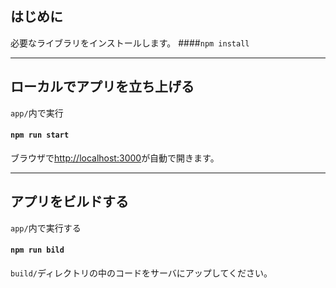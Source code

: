 ## はじめに
必要なライブラリをインストールします。
####`npm install`

***
## ローカルでアプリを立ち上げる
`app/`内で実行
#### `npm run start`
ブラウザで[http://localhost:3000](http://localhost:3000)が自動で開きます。

***
## アプリをビルドする
`app/`内で実行する
#### `npm run bild`
`build/`ディレクトリの中のコードをサーバにアップしてください。
